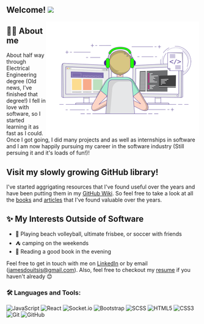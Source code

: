 <h2> Welcome! <img src="https://github.com/souvikguria98/souvikguria98/blob/master/Hi.gif" width="25"></h2>
<img align="right" alt="GIF" src="https://raw.githubusercontent.com/devSouvik/devSouvik/master/gif3.gif" width="400"/>

## 👨‍💻 About me

About half way through Electrical Engineering degree (Old news, I've finished that degree!) I fell in love with software, so I started learning it as fast as I could. Once I got going, I did many projects and as well as internships in software and I am now happily pursuing my career in the software industry (Still persuing it and it's loads of fun!)!

## Visit my slowly growing GitHub library! 

I've started aggrigating resources that I've found useful over the years and have been putting them in my [GitHub Wiki](https://github.com/jdouitsis/jdouitsis/wiki). So feel free to take a look at all the [books](https://github.com/jdouitsis/jdouitsis/wiki/Books) and [articles](https://github.com/jdouitsis/jdouitsis/wiki/Articles) that I've found valuable over the years.

## ✨ My Interests Outside of Software

- 🏐 Playing beach volleyball, ultimate frisbee, or soccer with friends
- ⛺️ camping on the weekends
- 📖 Reading a good book in the evening

Feel free to get in touch with me on [LinkedIn](https://www.linkedin.com/in/jamesdouitsis/) or by email ([jamesdouitsis@gmail.com](mailto:jamesdouitsis@gmail.com)). Also, feel free to checkout my [resume](https://github.com/jdouitsis/jdouitsis/blob/main/James%20Douitsis%20Resume.pdf) if you haven't already 😊 

### 🛠️ Languages and Tools:

![JavaScript](https://img.shields.io/badge/-JavaScript-black?style=flat-square&logo=javascript)
![React](https://img.shields.io/badge/-React-black?style=flat-square&logo=react)
![Socket.io](https://img.shields.io/badge/-Socket-black?style=flat-square&logo=socket.io)
![Bootstrap](https://img.shields.io/badge/-Bootstrap-black?style=flat-square&logo=bootstrap)
![SCSS](https://img.shields.io/badge/-SCSS-black?style=flat-square&logo=SASS)
![HTML5](https://img.shields.io/badge/-HTML5-black?style=flat-square&logo=html5&logoColor=white)
![CSS3](https://img.shields.io/badge/-CSS3-black?style=flat-square&logo=css3)
![Git](https://img.shields.io/badge/-Git-black?style=flat-square&logo=git)
![GitHub](https://img.shields.io/badge/-GitHub-black?style=flat-square&logo=github)

<!--
**jdouitsis/jdouitsis** is a ✨ _special_ ✨ repository because its `README.md` (this file) appears on your GitHub profile.

Here are some ideas to get you started:

- 🔭 I’m currently working on ...
- 🌱 I’m currently learning ...
- 👯 I’m looking to collaborate on ...
- 🤔 I’m looking for help with ...
- 💬 Ask me about ...
- 📫 How to reach me: ...
- 😄 Pronouns: ...
- ⚡ Fun fact: ...
-->
